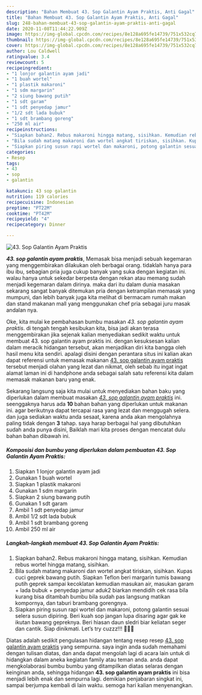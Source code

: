 ```yaml
---
description: "Bahan Membuat 43. Sop Galantin Ayam Praktis, Anti Gagal"
title: "Bahan Membuat 43. Sop Galantin Ayam Praktis, Anti Gagal"
slug: 248-bahan-membuat-43-sop-galantin-ayam-praktis-anti-gagal
date: 2020-11-08T11:44:22.909Z
image: https://img-global.cpcdn.com/recipes/8e128a695fe14739/751x532cq70/43-sop-galantin-ayam-praktis-foto-resep-utama.jpg
thumbnail: https://img-global.cpcdn.com/recipes/8e128a695fe14739/751x532cq70/43-sop-galantin-ayam-praktis-foto-resep-utama.jpg
cover: https://img-global.cpcdn.com/recipes/8e128a695fe14739/751x532cq70/43-sop-galantin-ayam-praktis-foto-resep-utama.jpg
author: Lou Caldwell
ratingvalue: 3.4
reviewcount: 5
recipeingredient:
- "1 lonjor galantin ayam jadi"
- "1 buah wortel"
- "1 plastik makaroni"
- "1 sdm margarin"
- "2 siung bawang putih"
- "1 sdt garam"
- "1 sdt penyedap jamur"
- "1/2 sdt lada bubuk"
- "1 sdt brambang goreng"
- "250 ml air"
recipeinstructions:
- "Siapkan bahan2. Rebus makaroni hingga matang, sisihkan. Kemudian rebus wortel hingga matang, sisihkan."
- "Bila sudah matang makaroni dan wortel angkat tiriskan, sisihkan. Kupas cuci geprek bawang putih. Siapkan Teflon beri margarin tumis bawang putih geprek sampai kecoklatan kemudian masukan air, masukan garam + lada bubuk + penyedap jamur aduk2 biarkan mendidih cek rasa bila kurang bisa ditambah bumbu bila sudah pas langsung matikan kompornya, dan taburi brambang gorengnya."
- "Siapkan piring susun rapi wortel dan makaroni, potong galantin sesuai selera susun dipiring. Beri kuah sop jangan lupa disaring agar gak ke ikutan bawang gepreknya. Beri hiasan daun sledri biar keliatan seger dan cantik. Siap dinikmati. Let’s try cuzzz!!! 👩🏻‍🍳"
categories:
- Resep
tags:
- 43
- sop
- galantin

katakunci: 43 sop galantin 
nutrition: 119 calories
recipecuisine: Indonesian
preptime: "PT22M"
cooktime: "PT42M"
recipeyield: "4"
recipecategory: Dinner

---
```



![43. Sop Galantin Ayam Praktis](https://img-global.cpcdn.com/recipes/8e128a695fe14739/751x532cq70/43-sop-galantin-ayam-praktis-foto-resep-utama.jpg)

<b><i>43. sop galantin ayam praktis</i></b>, Memasak bisa menjadi sebuah kegemaran yang menggembirakan dilakukan oleh berbagai orang. tidaklah hanya para ibu ibu, sebagian pria juga cukup banyak yang suka dengan kegiatan ini. walau hanya untuk sekedar berpesta dengan rekan atau memang sudah menjadi kegemaran dalam dirinya. maka dari itu dalam dunia masakan sekarang sangat banyak ditemukan pria dengan ketrampilan memasak yang mumpuni, dan lebih banyak juga kita melihat di bermacam rumah makan dan stand makanan mall yang menggunakan chef pria sebagai juru masak andalan nya.

Oke, kita mulai ke pembahasan bumbu masakan <i>43. sop galantin ayam praktis</i>. di tengah tengah kesibukan kita, bisa jadi akan terasa menggembirakan jika sejenak kalian menyediakan sedikit waktu untuk membuat 43. sop galantin ayam praktis ini. dengan kesuksesan kalian dalam meracik hidangan tersebut, akan menjadikan diri kita bangga oleh hasil menu kita sendiri. apalagi disini dengan perantara situs ini kalian akan dapat referensi untuk memasak makanan <u>43. sop galantin ayam praktis</u> tersebut menjadi olahan yang lezat dan nikmat, oleh sebab itu ingat ingat alamat laman ini di handphone anda sebagai salah satu referensi kita dalam memasak makanan baru yang enak.




Sekarang langsung saja kita mulai untuk menyediakan bahan baku yang diperlukan dalam membuat masakan <u><i>43. sop galantin ayam praktis</i></u> ini. seenggaknya harus ada <b>10</b> bahan bahan yang diperlukan untuk makanan ini. agar berikutnya dapat tercapai rasa yang lezat dan menggugah selera. dan juga sediakan waktu anda sesaat, karena anda akan mengolahnya paling tidak dengan <b>3</b> tahap. saya harap berbagai hal yang dibutuhkan sudah anda punya disini, Baiklah mari kita proses dengan mencatat dulu bahan bahan dibawah ini.

<!--inarticleads1-->

##### Komposisi dan bumbu yang diperlukan dalam pembuatan 43. Sop Galantin Ayam Praktis:

1. Siapkan 1 lonjor galantin ayam jadi
1. Gunakan 1 buah wortel
1. Siapkan 1 plastik makaroni
1. Gunakan 1 sdm margarin
1. Siapkan 2 siung bawang putih
1. Gunakan 1 sdt garam
1. Ambil 1 sdt penyedap jamur
1. Ambil 1/2 sdt lada bubuk
1. Ambil 1 sdt brambang goreng
1. Ambil 250 ml air




<!--inarticleads2-->

##### Langkah-langkah membuat 43. Sop Galantin Ayam Praktis:

1. Siapkan bahan2. Rebus makaroni hingga matang, sisihkan. Kemudian rebus wortel hingga matang, sisihkan.
1. Bila sudah matang makaroni dan wortel angkat tiriskan, sisihkan. Kupas cuci geprek bawang putih. Siapkan Teflon beri margarin tumis bawang putih geprek sampai kecoklatan kemudian masukan air, masukan garam + lada bubuk + penyedap jamur aduk2 biarkan mendidih cek rasa bila kurang bisa ditambah bumbu bila sudah pas langsung matikan kompornya, dan taburi brambang gorengnya.
1. Siapkan piring susun rapi wortel dan makaroni, potong galantin sesuai selera susun dipiring. Beri kuah sop jangan lupa disaring agar gak ke ikutan bawang gepreknya. Beri hiasan daun sledri biar keliatan seger dan cantik. Siap dinikmati. Let’s try cuzzz!!! 👩🏻‍🍳




Diatas adalah sedikit pengulasan hidangan tentang resep resep <u>43. sop galantin ayam praktis</u> yang sempurna. saya ingin anda sudah memahami dengan tulisan diatas, dan anda dapat mengolah lagi di acara lain untuk di hidangkan dalam aneka kegiatan family atau teman anda. anda dapat mengkolaborasi bumbu bumbu yang ditampilkan diatas selaras dengan keinginan anda, sehingga hidangan <b>43. sop galantin ayam praktis</b> ini bisa menjadi lebih enak dan sempurna lagi. demikian penjabaran singkat ini, sampai berjumpa kembali di lain waktu. semoga hari kalian menyenangkan.

